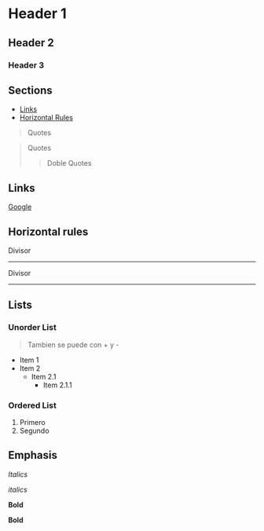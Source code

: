 # Header 1

## Header 2

### Header 3

## Sections
  * [Links](#Links)
  * [Horizontal Rules](#Horizontal-rules)

> Quotes

>Quotes 
> 
>> Doble Quotes

## Links

[Google](http://gooogle.com)

## Horizontal rules

Divisor
* * * 

Divisor
*** 

## Lists

### Unorder List
> Tambien se puede con + y -
* Item 1
* Item 2
  * Item 2.1
    * Item 2.1.1


### Ordered List

1. Primero
2. Segundo

  

## Emphasis

*Italics*

_italics_

**Bold**

__Bold__


